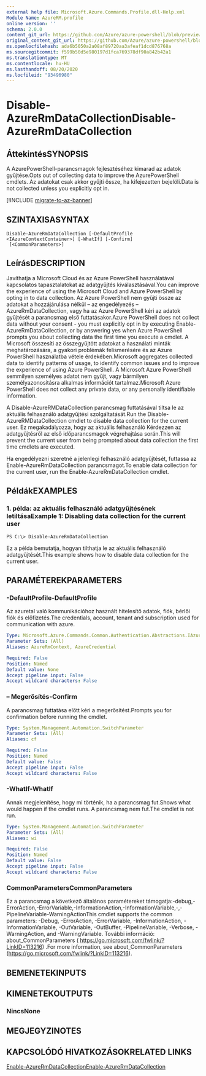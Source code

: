 ```yaml
---
external help file: Microsoft.Azure.Commands.Profile.dll-Help.xml
Module Name: AzureRM.profile
online version: ''
schema: 2.0.0
content_git_url: https://github.com/Azure/azure-powershell/blob/preview/src/ResourceManager/Profile/Commands.Profile/help/Disable-AzureRmDataCollection.md
original_content_git_url: https://github.com/Azure/azure-powershell/blob/preview/src/ResourceManager/Profile/Commands.Profile/help/Disable-AzureRmDataCollection.md
ms.openlocfilehash: ada6b5050a2a08af89720aa3afeaf1dcd876768a
ms.sourcegitcommit: f599b50d5e980197d1fca769378df90a842b42a1
ms.translationtype: MT
ms.contentlocale: hu-HU
ms.lasthandoff: 08/20/2020
ms.locfileid: "93496980"
---
```

# <span data-ttu-id="e4903-101">Disable-AzureRmDataCollection</span><span class="sxs-lookup"><span data-stu-id="e4903-101">Disable-AzureRmDataCollection</span></span>

## <span data-ttu-id="e4903-102">Áttekintés</span><span class="sxs-lookup"><span data-stu-id="e4903-102">SYNOPSIS</span></span>
<span data-ttu-id="e4903-103">A AzurePowerShell-parancsmagok fejlesztéséhez kimarad az adatok gyűjtése.</span><span class="sxs-lookup"><span data-stu-id="e4903-103">Opts out of collecting data to improve the AzurePowerShell cmdlets.</span></span> <span data-ttu-id="e4903-104">Az adatokat csak akkor gyűjti össze, ha kifejezetten bejelöli.</span><span class="sxs-lookup"><span data-stu-id="e4903-104">Data is not collected unless you explicitly opt in.</span></span>

[!INCLUDE [migrate-to-az-banner](../../includes/migrate-to-az-banner.md)]

## <span data-ttu-id="e4903-105">SZINTAXISA</span><span class="sxs-lookup"><span data-stu-id="e4903-105">SYNTAX</span></span>

```
Disable-AzureRmDataCollection [-DefaultProfile <IAzureContextContainer>] [-WhatIf] [-Confirm]
 [<CommonParameters>]
```

## <span data-ttu-id="e4903-106">Leírás</span><span class="sxs-lookup"><span data-stu-id="e4903-106">DESCRIPTION</span></span>
<span data-ttu-id="e4903-107">Javíthatja a Microsoft Cloud és az Azure PowerShell használatával kapcsolatos tapasztalatokat az adatgyűjtés kiválasztásával.</span><span class="sxs-lookup"><span data-stu-id="e4903-107">You can improve the experience of using the Microsoft Cloud and Azure PowerShell by opting in to data collection.</span></span>
<span data-ttu-id="e4903-108">Az Azure PowerShell nem gyűjti össze az adatokat a hozzájárulása nélkül – az engedélyezés – AzureRmDataCollection, vagy ha az Azure PowerShell kéri az adatok gyűjtését a parancsmag első futtatásakor.</span><span class="sxs-lookup"><span data-stu-id="e4903-108">Azure PowerShell does not collect data without your consent - you must explicitly opt in by executing Enable-AzureRmDataCollection, or by answering yes when Azure PowerShell prompts you about collecting data the first time you execute a cmdlet.</span></span>
<span data-ttu-id="e4903-109">A Microsoft összesíti az összegyűjtött adatokat a használati minták meghatározására, a gyakori problémák felismerésére és az Azure PowerShell használatba vétele érdekében.</span><span class="sxs-lookup"><span data-stu-id="e4903-109">Microsoft aggregates collected data to identify patterns of usage, to identify common issues and to improve the experience of using Azure PowerShell.</span></span>
<span data-ttu-id="e4903-110">A Microsoft Azure PowerShell semmilyen személyes adatot nem gyűjt, vagy bármilyen személyazonosításra alkalmas információt tartalmaz.</span><span class="sxs-lookup"><span data-stu-id="e4903-110">Microsoft Azure PowerShell does not collect any private data, or any personally identifiable information.</span></span>

<span data-ttu-id="e4903-111">A Disable-AzureRMDataCollection parancsmag futtatásával tiltsa le az aktuális felhasználó adatgyűjtési szolgáltatását.</span><span class="sxs-lookup"><span data-stu-id="e4903-111">Run the Disable-AzureRMDataCollection cmdlet to disable data collection for the current user.</span></span>
<span data-ttu-id="e4903-112">Ez megakadályozza, hogy az aktuális felhasználó Kérdezzen az adatgyűjtésről az első időparancsmagok végrehajtása során.</span><span class="sxs-lookup"><span data-stu-id="e4903-112">This will prevent the current user from being prompted about data collection the first time cmdlets are executed.</span></span>

<span data-ttu-id="e4903-113">Ha engedélyezni szeretné a jelenlegi felhasználó adatgyűjtését, futtassa az Enable-AzureRmDataCollection parancsmagot.</span><span class="sxs-lookup"><span data-stu-id="e4903-113">To enable data collection for the current user, run the Enable-AzureRmDataCollection cmdlet.</span></span>

## <span data-ttu-id="e4903-114">Példák</span><span class="sxs-lookup"><span data-stu-id="e4903-114">EXAMPLES</span></span>

### <span data-ttu-id="e4903-115">1. példa: az aktuális felhasználó adatgyűjtésének letiltása</span><span class="sxs-lookup"><span data-stu-id="e4903-115">Example 1: Disabling data collection for the current user</span></span>
```
PS C:\> Disable-AzureRmDataCollection
```

<span data-ttu-id="e4903-116">Ez a példa bemutatja, hogyan tilthatja le az aktuális felhasználó adatgyűjtését.</span><span class="sxs-lookup"><span data-stu-id="e4903-116">This example shows how to disable data collection for the current user.</span></span> 

## <span data-ttu-id="e4903-117">PARAMÉTEREK</span><span class="sxs-lookup"><span data-stu-id="e4903-117">PARAMETERS</span></span>

### <span data-ttu-id="e4903-118">-DefaultProfile</span><span class="sxs-lookup"><span data-stu-id="e4903-118">-DefaultProfile</span></span>
<span data-ttu-id="e4903-119">Az azuretal való kommunikációhoz használt hitelesítő adatok, fiók, bérlői fiók és előfizetés.</span><span class="sxs-lookup"><span data-stu-id="e4903-119">The credentials, account, tenant and subscription used for communication with azure.</span></span>

```yaml
Type: Microsoft.Azure.Commands.Common.Authentication.Abstractions.IAzureContextContainer
Parameter Sets: (All)
Aliases: AzureRmContext, AzureCredential

Required: False
Position: Named
Default value: None
Accept pipeline input: False
Accept wildcard characters: False
```

### <span data-ttu-id="e4903-120">– Megerősítés</span><span class="sxs-lookup"><span data-stu-id="e4903-120">-Confirm</span></span>
<span data-ttu-id="e4903-121">A parancsmag futtatása előtt kéri a megerősítést.</span><span class="sxs-lookup"><span data-stu-id="e4903-121">Prompts you for confirmation before running the cmdlet.</span></span>

```yaml
Type: System.Management.Automation.SwitchParameter
Parameter Sets: (All)
Aliases: cf

Required: False
Position: Named
Default value: False
Accept pipeline input: False
Accept wildcard characters: False
```

### <span data-ttu-id="e4903-122">-WhatIf</span><span class="sxs-lookup"><span data-stu-id="e4903-122">-WhatIf</span></span>
<span data-ttu-id="e4903-123">Annak megjelenítése, hogy mi történik, ha a parancsmag fut.</span><span class="sxs-lookup"><span data-stu-id="e4903-123">Shows what would happen if the cmdlet runs.</span></span> <span data-ttu-id="e4903-124">A parancsmag nem fut.</span><span class="sxs-lookup"><span data-stu-id="e4903-124">The cmdlet is not run.</span></span>

```yaml
Type: System.Management.Automation.SwitchParameter
Parameter Sets: (All)
Aliases: wi

Required: False
Position: Named
Default value: False
Accept pipeline input: False
Accept wildcard characters: False
```

### <span data-ttu-id="e4903-125">CommonParameters</span><span class="sxs-lookup"><span data-stu-id="e4903-125">CommonParameters</span></span>
<span data-ttu-id="e4903-126">Ez a parancsmag a következő általános paramétereket támogatja:-debug,-ErrorAction,-ErrorVariable,-InformationAction,-InformationVariable,-,-PipelineVariable-WarningAction</span><span class="sxs-lookup"><span data-stu-id="e4903-126">This cmdlet supports the common parameters: -Debug, -ErrorAction, -ErrorVariable, -InformationAction, -InformationVariable, -OutVariable, -OutBuffer, -PipelineVariable, -Verbose, -WarningAction, and -WarningVariable.</span></span> <span data-ttu-id="e4903-127">További információ: about_CommonParameters ( https://go.microsoft.com/fwlink/?LinkID=113216) .</span><span class="sxs-lookup"><span data-stu-id="e4903-127">For more information, see about_CommonParameters (https://go.microsoft.com/fwlink/?LinkID=113216).</span></span>

## <span data-ttu-id="e4903-128">BEMENETEK</span><span class="sxs-lookup"><span data-stu-id="e4903-128">INPUTS</span></span>

## <span data-ttu-id="e4903-129">KIMENETEK</span><span class="sxs-lookup"><span data-stu-id="e4903-129">OUTPUTS</span></span>

### <span data-ttu-id="e4903-130">Nincs</span><span class="sxs-lookup"><span data-stu-id="e4903-130">None</span></span>

## <span data-ttu-id="e4903-131">MEGJEGYZI</span><span class="sxs-lookup"><span data-stu-id="e4903-131">NOTES</span></span>

## <span data-ttu-id="e4903-132">KAPCSOLÓDÓ HIVATKOZÁSOK</span><span class="sxs-lookup"><span data-stu-id="e4903-132">RELATED LINKS</span></span>

[<span data-ttu-id="e4903-133">Enable-AzureRmDataCollection</span><span class="sxs-lookup"><span data-stu-id="e4903-133">Enable-AzureRmDataCollection</span></span>](./Enable-AzureRmDataCollection.md)

